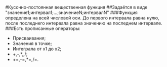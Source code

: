 #Кусочно-постоянная вещественная функция 
##Задаётся в виде "значение1;интервал1;...;значениеN;интервалN"
###Функция определена на всей числовой оси. До первого интервала равна нулю, после последнего интервала равна значению на последнем интервале.
###Есть прописанные операторы:
 + Присваивания;
 + Значения в точке;
 + Интеграла от x1 до x2;
 + +,-,*,,/;
 + +=,-=,*=,/=.
